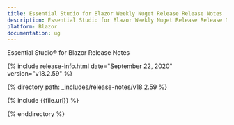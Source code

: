 ```yaml
---
title: Essential Studio for Blazor Weekly Nuget Release Release Notes  
description: Essential Studio for Blazor Weekly Nuget Release Release Notes  
platform: Blazor
documentation: ug
---
```


Essential Studio&reg; for Blazor  Release Notes  

{% include release-info.html date="September 22, 2020"  version="v18.2.59" %} 

{% directory path: _includes/release-notes/v18.2.59 %}

{% include {{file.url}} %}

{% enddirectory %}

